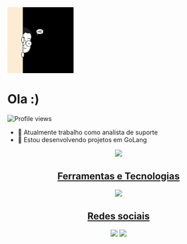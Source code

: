  <img src="giphy.gif" width="150px">

<h1 align="left">Ola :)</h1>
<p align="left"> <img src="https://komarev.com/ghpvc/?username=devguilara&color=yellow" alt="Profile views" /> </p>

- 🔭 Atualmente trabalho como analista de suporte 
- 🌱 Estou desenvolvendo projetos em GoLang
  
<div align= "center">
<a href="https://github.com/devguilara">
<img loading="lazy" height="auto" width="75%" src="https://github-readme-stats.vercel.app/api/top-langs/?username=devguilara&layout=compact&langs_count=7&theme=dracula"/>

## Ferramentas e Tecnologias
 <img src="https://skillicons.dev/icons?i=java,spring,postgres,postman,php,laravel,mysql,javascript"/>

## Redes sociais
<div>
  <a href="https://www.linkedin.com/in/guilherme-ribeiro-almeida-lara" target="_blank"><img src="https://img.shields.io/badge/-LinkedIn-%230077B5?style=for-the-badge&logo=linkedin&logoColor=white" target="_blank"></a>  
    <a href="https://bsky.app/profile/devguilara.bsky.social" target="_blank"><img src="https://img.shields.io/badge/-BlueSky-%230077B5?style=for-the-badge&logo=bluesky&logoColor=white" target="_blank"></a>   
</div>


